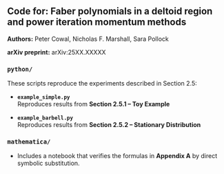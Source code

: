 ## Code for: Faber polynomials in a deltoid region and power iteration momentum methods

**Authors:** Peter Cowal, Nicholas F. Marshall, Sara Pollock  

**arXiv preprint:** arXiv:25XX.XXXXX

### `python/`
These scripts reproduce the experiments described in Section 2.5:

- **`example_simple.py`**  
  Reproduces results from **Section 2.5.1 – Toy Example**

- **`example_barbell.py`**  
  Reproduces results from **Section 2.5.2 – Stationary Distribution**

### `mathematica/` 
- Includes a notebook that verifies the formulas in **Appendix A** by direct symbolic substitution.
